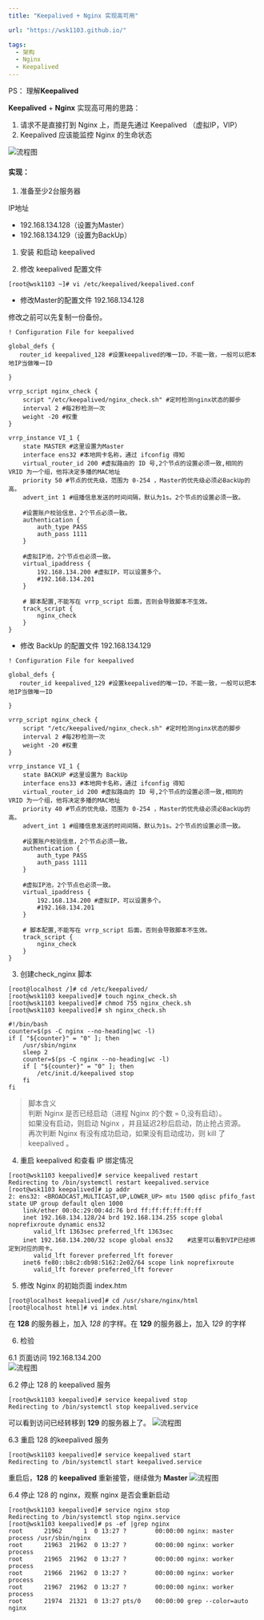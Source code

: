 ```yaml
---
title: "Keepalived + Nginx 实现高可用"

url: "https://wsk1103.github.io/"

tags:
  - 架构
  - Nginx
  - Keepalived
---
```


PS： 理解**Keepalived** 

**Keepalived** + **Nginx** 实现高可用的思路：
1. 请求不是直接打到 Nginx 上，而是先通过 Keepalived （虚拟IP，VIP）
2. Keepalived 应该能监控 Nginx 的生命状态

![流程图](https://raw.githubusercontent.com/wsk1103/images/master/Keepalived/1.2.png)

#### 实现：

1. 准备至少2台服务器

IP地址
- 192.168.134.128（设置为Master）
- 192.168.134.129（设置为BackUp）


1. 安装 和启动 keepalived 


2. 修改 keepalived 配置文件

```
[root@wsk1103 ~]# vi /etc/keepalived/keepalived.conf
```

- 修改Master的配置文件 192.168.134.128

修改之前可以先复制一份备份。
```
! Configuration File for keepalived

global_defs {
   router_id keepalived_128 #设置keepalived的唯一ID，不能一致，一般可以把本地IP当做唯一ID

}

vrrp_script nginx_check {
    script "/etc/keepalived/nginx_check.sh" #定时检测nginx状态的脚步
    interval 2 #每2秒检测一次
    weight -20 #权重
}

vrrp_instance VI_1 {
    state MASTER #这里设置为Master
    interface ens32 #本地网卡名称，通过 ifconfig 得知
    virtual_router_id 200 #虚拟路由的 ID 号,2个节点的设置必须一致,相同的 VRID 为一个组，他将决定多播的MAC地址
    priority 50 #节点的优先级，范围为 0-254 ，Master的优先级必须必BackUp的高。
    advert_int 1 #组播信息发送的时间间隔，默认为1s。2个节点的设置必须一致。
    
    #设置账户校验信息，2个节点必须一致。
    authentication { 
        auth_type PASS
        auth_pass 1111
    }
    
    #虚拟IP池，2个节点也必须一致。
    virtual_ipaddress {
        192.168.134.200 #虚拟IP，可以设置多个。
        #192.168.134.201
    }
    
    # 脚本配置,不能写在 vrrp_script 后面，否则会导致脚本不生效。
    track_script {
        nginx_check
    }
}
```
- 修改 BackUp 的配置文件 192.168.134.129

```
! Configuration File for keepalived

global_defs {
   router_id keepalived_129 #设置keepalived的唯一ID，不能一致，一般可以把本地IP当做唯一ID

}

vrrp_script nginx_check {
    script "/etc/keepalived/nginx_check.sh" #定时检测nginx状态的脚步
    interval 2 #每2秒检测一次
    weight -20 #权重
}

vrrp_instance VI_1 {
    state BACKUP #这里设置为 BackUp
    interface ens33 #本地网卡名称，通过 ifconfig 得知
    virtual_router_id 200 #虚拟路由的 ID 号,2个节点的设置必须一致,相同的 VRID 为一个组，他将决定多播的MAC地址
    priority 40 #节点的优先级，范围为 0-254 ，Master的优先级必须必BackUp的高。
    advert_int 1 #组播信息发送的时间间隔，默认为1s。2个节点的设置必须一致。
    
    #设置账户校验信息，2个节点必须一致。
    authentication { 
        auth_type PASS
        auth_pass 1111
    }
    
    #虚拟IP池，2个节点也必须一致。
    virtual_ipaddress {
        192.168.134.200 #虚拟IP，可以设置多个。
        #192.168.134.201
    }
    
    # 脚本配置,不能写在 vrrp_script 后面，否则会导致脚本不生效。
    track_script {
        nginx_check
    }
}

```

3. 创建check_nginx 脚本

```
[root@localhost /]# cd /etc/keepalived/
[root@wsk1103 keepalived]# touch nginx_check.sh
[root@wsk1103 keepalived]# chmod 755 nginx_check.sh 
[root@wsk1103 keepalived]# sh nginx_check.sh
```

```
#!/bin/bash
counter=$(ps -C nginx --no-heading|wc -l)
if [ "${counter}" = "0" ]; then
    /usr/sbin/nginx
    sleep 2
    counter=$(ps -C nginx --no-heading|wc -l)
    if [ "${counter}" = "0" ]; then
        /etc/init.d/keepalived stop
    fi
fi
```
> 脚本含义  
> 判断 Nginx 是否已经启动（进程 Nginx 的个数 = 0,没有启动）。  
> 如果没有启动，则启动 Nginx ，并且延迟2秒后启动，防止抢占资源。  
> 再次判断 Nginx 有没有成功启动，如果没有启动成功，则 kill 了 keepalived 。

4. 重启 keepalived 和查看 IP 绑定情况

```
[root@wsk1103 keepalived]# service keepalived restart
Redirecting to /bin/systemctl restart keepalived.service
[root@wsk1103 keepalived]# ip addr
2: ens32: <BROADCAST,MULTICAST,UP,LOWER_UP> mtu 1500 qdisc pfifo_fast state UP group default qlen 1000
    link/ether 00:0c:29:00:4d:76 brd ff:ff:ff:ff:ff:ff
    inet 192.168.134.128/24 brd 192.168.134.255 scope global noprefixroute dynamic ens32
       valid_lft 1363sec preferred_lft 1363sec
    inet 192.168.134.200/32 scope global ens32    #这里可以看到VIP已经绑定到对应的网卡。
       valid_lft forever preferred_lft forever
    inet6 fe80::b8c2:db98:5162:2e02/64 scope link noprefixroute 
       valid_lft forever preferred_lft forever
```

5. 修改 Nginx 的初始页面 index.htm

```
[root@localhost keepalived]# cd /usr/share/nginx/html
[root@localhost html]# vi index.html
```
在 **128** 的服务器上，加入 *128* 的字样。在 **129** 的服务器上，加入 *129* 的字样

6. 检验

6.1 页面访问 192.168.134.200  
![流程图](https://raw.githubusercontent.com/wsk1103/images/master/Keepalived/1.3.png)

6.2 停止 128 的 keepalived 服务

```
[root@wsk1103 keepalived]# service keepalived stop
Redirecting to /bin/systemctl stop keepalived.service
```
可以看到访问已经转移到 **129** 的服务器上了。
![流程图](https://raw.githubusercontent.com/wsk1103/images/master/Keepalived/1.4.png)

6.3 重启 128 的keepalived 服务

```
[root@wsk1103 keepalived]# service keepalived start
Redirecting to /bin/systemctl start keepalived.service
```
重启后，**128** 的 **keepalived** 重新接管，继续做为 **Master**
![流程图](https://raw.githubusercontent.com/wsk1103/images/master/Keepalived/1.5.png)

6.4 停止 128 的 nginx，观察 nginx 是否会重新启动

```
[root@wsk1103 keepalived]# service nginx stop
Redirecting to /bin/systemctl stop nginx.service
[root@wsk1103 keepalived]# ps -ef |grep nginx
root      21962      1  0 13:27 ?        00:00:00 nginx: master process /usr/sbin/nginx
root      21963  21962  0 13:27 ?        00:00:00 nginx: worker process
root      21965  21962  0 13:27 ?        00:00:00 nginx: worker process
root      21966  21962  0 13:27 ?        00:00:00 nginx: worker process
root      21967  21962  0 13:27 ?        00:00:00 nginx: worker process
root      21974  21321  0 13:27 pts/0    00:00:00 grep --color=auto nginx
```





